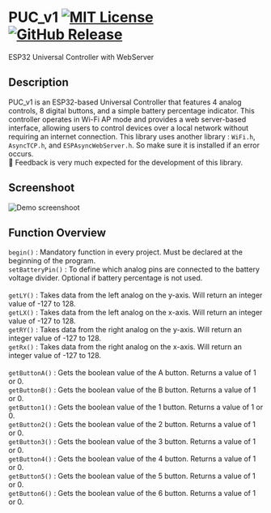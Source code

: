 # PUC_v1 [![MIT License](https://img.shields.io/badge/License-MIT-green.svg)](https://choosealicense.com/licenses/mit/) [![GitHub Release](https://img.shields.io/github/v/release/PrasZ4/PUC_v1)](https://img.shields.io/github/v/release/PrasZ24/PUC_v1)

ESP32 Universal Controller with WebServer

## Description
PUC_v1 is an ESP32-based Universal Controller that features 4 analog controls, 8 digital buttons, and a simple battery percentage indicator. This controller operates in Wi-Fi AP mode and provides a web server-based interface, allowing users to control devices over a local network without requiring an internet connection. This library uses another library : `WiFi.h`, `AsyncTCP.h`, and `ESPAsyncWebServer.h`. So make sure it is installed if an error occurs.<br/>
:speech_balloon: Feedback is very much expected for the development of this library.

## Screenshoot
![Demo screenshoot](https://github.com/PrasZ24/PUC_v1/blob/main/Screenshoot/image.png?raw=true)

## Function Overview
`begin()` : Mandatory function in every project. Must be declared at the beginning of the program.<br/>
`setBatteryPin()` : To define which analog pins are connected to the battery voltage divider. Optional if battery percentage is not used.<br/><br/>
`getLY()` : Takes data from the left analog on the y-axis. Will return an integer value of -127 to 128.<br/>
`getLX()` : Takes data from the left analog on the x-axis. Will return an integer value of -127 to 128.<br/>
`getRY()` : Takes data from the right analog on the y-axis. Will return an integer value of -127 to 128.<br/>
`getRx()` : Takes data from the right analog on the x-axis. Will return an integer value of -127 to 128.<br/><br/>
`getButtonA()` : Gets the boolean value of the A button. Returns a value of 1 or 0.<br/>
`getButtonB()` : Gets the boolean value of the B button. Returns a value of 1 or 0. <br/>
`getButton1()` : Gets the boolean value of the 1 button. Returns a value of 1 or 0. <br/>
`getButton2()` : Gets the boolean value of the 2 button. Returns a value of 1 or 0. <br/>
`getButton3()` : Gets the boolean value of the 3 button. Returns a value of 1 or 0. <br/>
`getButton4()` : Gets the boolean value of the 4 button. Returns a value of 1 or 0. <br/>
`getButton5()` : Gets the boolean value of the 5 button. Returns a value of 1 or 0. <br/>
`getButton6()` : Gets the boolean value of the 6 button. Returns a value of 1 or 0. <br/>



